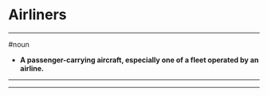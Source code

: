 # Airliners
---
#noun
- **A passenger-carrying aircraft, especially one of a fleet operated by an airline.**
---
---
